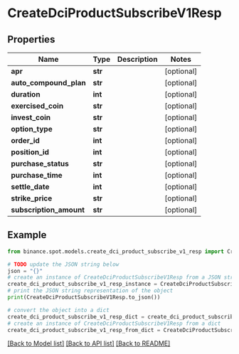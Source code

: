 # CreateDciProductSubscribeV1Resp


## Properties

Name | Type | Description | Notes
------------ | ------------- | ------------- | -------------
**apr** | **str** |  | [optional] 
**auto_compound_plan** | **str** |  | [optional] 
**duration** | **int** |  | [optional] 
**exercised_coin** | **str** |  | [optional] 
**invest_coin** | **str** |  | [optional] 
**option_type** | **str** |  | [optional] 
**order_id** | **int** |  | [optional] 
**position_id** | **int** |  | [optional] 
**purchase_status** | **str** |  | [optional] 
**purchase_time** | **int** |  | [optional] 
**settle_date** | **int** |  | [optional] 
**strike_price** | **str** |  | [optional] 
**subscription_amount** | **str** |  | [optional] 

## Example

```python
from binance.spot.models.create_dci_product_subscribe_v1_resp import CreateDciProductSubscribeV1Resp

# TODO update the JSON string below
json = "{}"
# create an instance of CreateDciProductSubscribeV1Resp from a JSON string
create_dci_product_subscribe_v1_resp_instance = CreateDciProductSubscribeV1Resp.from_json(json)
# print the JSON string representation of the object
print(CreateDciProductSubscribeV1Resp.to_json())

# convert the object into a dict
create_dci_product_subscribe_v1_resp_dict = create_dci_product_subscribe_v1_resp_instance.to_dict()
# create an instance of CreateDciProductSubscribeV1Resp from a dict
create_dci_product_subscribe_v1_resp_from_dict = CreateDciProductSubscribeV1Resp.from_dict(create_dci_product_subscribe_v1_resp_dict)
```
[[Back to Model list]](../README.md#documentation-for-models) [[Back to API list]](../README.md#documentation-for-api-endpoints) [[Back to README]](../README.md)


